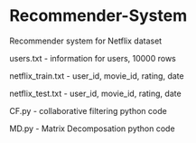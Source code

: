 # Recommender-System

Recommender system for Netflix dataset

users.txt - information for users, 10000 rows

netflix_train.txt - user_id, movie_id, rating, date

netflix_test.txt - user_id, movie_id, rating, date

CF.py - collaborative filtering python code

MD.py - Matrix Decomposation python code
